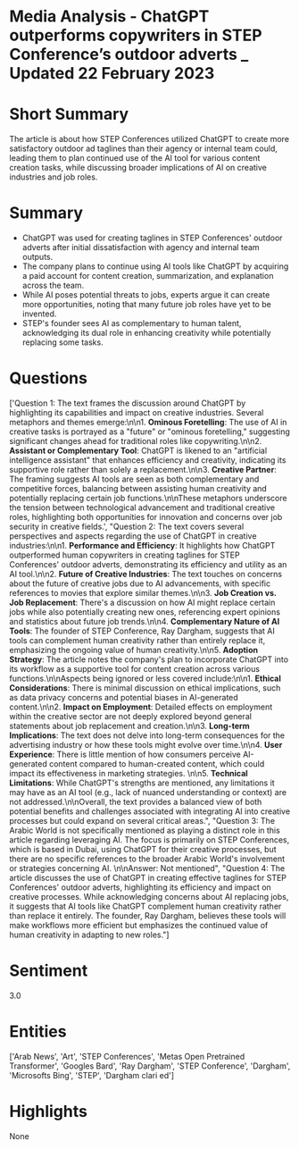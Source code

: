 # Media Analysis - ChatGPT outperforms copywriters in STEP Conference’s outdoor adverts _ Updated 22 February 2023

# Short Summary
The article is about how STEP Conferences utilized ChatGPT to create more satisfactory outdoor ad taglines than their agency or internal team could, leading them to plan continued use of the AI tool for various content creation tasks, while discussing broader implications of AI on creative industries and job roles.

# Summary
- ChatGPT was used for creating taglines in STEP Conferences' outdoor adverts after initial dissatisfaction with agency and internal team outputs.
- The company plans to continue using AI tools like ChatGPT by acquiring a paid account for content creation, summarization, and explanation across the team.
- While AI poses potential threats to jobs, experts argue it can create more opportunities, noting that many future job roles have yet to be invented.
- STEP's founder sees AI as complementary to human talent, acknowledging its dual role in enhancing creativity while potentially replacing some tasks.

# Questions
['Question 1: The text frames the discussion around ChatGPT by highlighting its capabilities and impact on creative industries. Several metaphors and themes emerge:\n\n1. **Ominous Foretelling**: The use of AI in creative tasks is portrayed as a "future" or "ominous foretelling," suggesting significant changes ahead for traditional roles like copywriting.\n\n2. **Assistant or Complementary Tool**: ChatGPT is likened to an "artificial intelligence assistant" that enhances efficiency and creativity, indicating its supportive role rather than solely a replacement.\n\n3. **Creative Partner**: The framing suggests AI tools are seen as both complementary and competitive forces, balancing between assisting human creativity and potentially replacing certain job functions.\n\nThese metaphors underscore the tension between technological advancement and traditional creative roles, highlighting both opportunities for innovation and concerns over job security in creative fields.', "Question 2: The text covers several perspectives and aspects regarding the use of ChatGPT in creative industries:\n\n1. **Performance and Efficiency**: It highlights how ChatGPT outperformed human copywriters in creating taglines for STEP Conferences' outdoor adverts, demonstrating its efficiency and utility as an AI tool.\n\n2. **Future of Creative Industries**: The text touches on concerns about the future of creative jobs due to AI advancements, with specific references to movies that explore similar themes.\n\n3. **Job Creation vs. Job Replacement**: There's a discussion on how AI might replace certain jobs while also potentially creating new ones, referencing expert opinions and statistics about future job trends.\n\n4. **Complementary Nature of AI Tools**: The founder of STEP Conference, Ray Dargham, suggests that AI tools can complement human creativity rather than entirely replace it, emphasizing the ongoing value of human creativity.\n\n5. **Adoption Strategy**: The article notes the company's plan to incorporate ChatGPT into its workflow as a supportive tool for content creation across various functions.\n\nAspects being ignored or less covered include:\n\n1. **Ethical Considerations**: There is minimal discussion on ethical implications, such as data privacy concerns and potential biases in AI-generated content.\n\n2. **Impact on Employment**: Detailed effects on employment within the creative sector are not deeply explored beyond general statements about job replacement and creation.\n\n3. **Long-term Implications**: The text does not delve into long-term consequences for the advertising industry or how these tools might evolve over time.\n\n4. **User Experience**: There is little mention of how consumers perceive AI-generated content compared to human-created content, which could impact its effectiveness in marketing strategies. \n\n5. **Technical Limitations**: While ChatGPT's strengths are mentioned, any limitations it may have as an AI tool (e.g., lack of nuanced understanding or context) are not addressed.\n\nOverall, the text provides a balanced view of both potential benefits and challenges associated with integrating AI into creative processes but could expand on several critical areas.", "Question 3: The Arabic World is not specifically mentioned as playing a distinct role in this article regarding leveraging AI. The focus is primarily on STEP Conferences, which is based in Dubai, using ChatGPT for their creative processes, but there are no specific references to the broader Arabic World's involvement or strategies concerning AI. \n\nAnswer: Not mentioned", "Question 4: The article discusses the use of ChatGPT in creating effective taglines for STEP Conferences' outdoor adverts, highlighting its efficiency and impact on creative processes. While acknowledging concerns about AI replacing jobs, it suggests that AI tools like ChatGPT complement human creativity rather than replace it entirely. The founder, Ray Dargham, believes these tools will make workflows more efficient but emphasizes the continued value of human creativity in adapting to new roles."]

# Sentiment
3.0

# Entities
['Arab News', 'Art', 'STEP Conferences', 'Metas Open Pretrained Transformer', 'Googles Bard', 'Ray Dargham', 'STEP Conference', 'Dargham', 'Microsofts Bing', 'STEP', 'Dargham clari ed']

# Highlights
None

